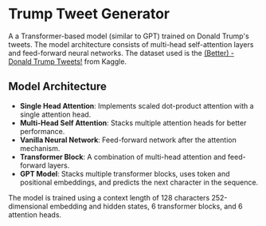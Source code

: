 # Trump Tweet Generator

A a Transformer-based model (similar to GPT) trained on Donald Trump's tweets. The model architecture consists of multi-head self-attention layers and feed-forward neural networks. The dataset used is the [(Better) - Donald Trump Tweets!](https://www.kaggle.com/datasets/kingburrito666/better-donald-trump-tweets/data) from Kaggle.

## Model Architecture

- **Single Head Attention**: Implements scaled dot-product attention with a single attention head.
- **Multi-Head Self Attention**: Stacks multiple attention heads for better performance.
- **Vanilla Neural Network**: Feed-forward network after the attention mechanism.
- **Transformer Block**: A combination of multi-head attention and feed-forward layers.
- **GPT Model**: Stacks multiple transformer blocks, uses token and positional embeddings, and predicts the next character in the sequence.

The model is trained using a context length of 128 characters 252-dimensional embedding and hidden states, 6 transformer blocks, and 6 attention heads.